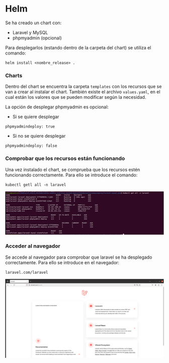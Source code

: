 # Helm

Se ha creado un chart con:

- Laravel y MySQL
- phpmyadmin (opcional)

Para desplegarlos (estando dentro de la carpeta del chart) se utiliza el comando:

```
helm install <nombre_release> .
```
### Charts

Dentro del chart se encuentra la carpeta ``templates`` con los recursos que se van a crear al instalar el chart. También existe el archivo ``values.yaml``, en el cual están los valores que se pueden modificar según la necesidad.

La opción de desplegar phpmyadmin es opcional:

- Si se quiere desplegar
```
phpmyadmindeploy: true
```
- Si no se quiere desplegar
```
phpmyadmindeploy: false
```

### Comprobar que los recursos están funcionando

Una vez instalado el chart, se comprueba que los recursos estén funcionando correctamente. Para ello se introduce el comando:

```
kubectl getl all -n laravel
```

![](./imgs/recursos-ready.png)

### Acceder al navegador 

Se accede al navegador para comprobar que laravel se ha desplegado correctamente. Para ello se introduce en el navegador:

```
laravel.com/laravel
```

![](./imgs/it-works.png)






